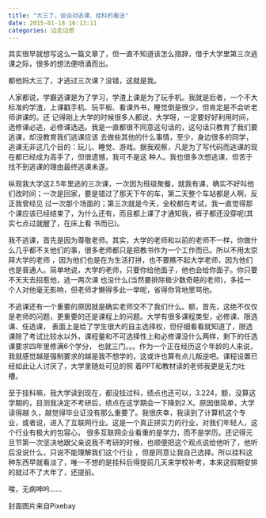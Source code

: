 ```yaml
---
title: "大三了，谈谈对逃课、挂科的看法"
date: 2015-01-18 16:13:11
categories: 边走边想
---
```

其实很早就想写这么一篇文章了，但一直不知道该怎么措辞，借于大学里第三次逃课之际，很多的想法便喷涌而出。

都他妈大三了，才逃过三次课？没错，这就是我。

人家都说，学霸逃课是为了学习，学渣上课是为了玩手机。我就是后者，一个不大标准的学渣，上课戳手机、玩平板、看课外书，睡觉倒是很少，但肯定是不会听老师讲课的。还
记得刚上大学的时候很多人都说，大学呀，一定要好好利用时间，选修课必逃，必修课选逃。我是一直都很不同意这句话的，这句话只教育了我们要逃课，却没教育我们逃课应该
去做些其他的什么事情，至少，身边很多的同学，逃课无非这几个目的：玩儿、睡觉、游戏。据我观察，凡是为了写代码而逃课的现在都已经成为高手了，但很遗憾，我可不是这
种人。我也很多次想逃课，但苦于找不到逃课的理由最终逃课未遂。

纵观我大学这2.5年里逃的三次课，一次因为班级聚餐，就我有课，确实不好叫他们改时间；一次是回家，要是错过了那天下午的车，第二天整个车站都是人啊，反正我曾经见
过一次那个场面的；第三次就是今天，全校都在考试，我一直觉得那个课应该已经结束了，为什么还有，而且都上课了才通知我，裤子都还没穿呢(其实七点过就醒了，在床上看
书而已)。

我不逃课，首先是因为尊敬老师。其实，大学的老师和以前的老师不一样，你做什么几乎都不关他们的事，很多老师都只是把教书作为一个工作而已。所以不用太崇拜大学的老师
，因为他们也是在为生活打拼，也不要瞧不起大学老师，因为他们也是普通人。简单地说，大学的老师，只要你给他面子，他也会给你面子。你只要不天天去招惹他，逃一两次课
也没什么(当然要排除极少数奇葩的老师)，多挂一个人对他毫无影响，但老师才懒得多此一举呢，省得你背地里骂他。

不逃课还有一个重要的原因就是确实老师交不了我们什么。额，首先，这绝不仅仅是老师的问题，更重要的还是课程上的问题。大学有很多课程类型，必修课、限选课、任选课，
表面上是给了学生很大的自主选择权，但仔细看看就知道了，限选课除了考试比较水以外，课程量和不可选择性上和必修课没什么两样，剩下的任选课要求四年里修满6个学分，
也就三门。。。作为一个正在经历这个年龄的人来说，我就感觉越是强制要求的越是我不想学的，这或许也算有点儿叛逆吧。课程设置已经如此让人讨厌了，大学里随处可见的照
着PPT和教材读的老师我更是无力吐槽。

至于挂科嘛，我大学读到现在，都没挂过科，绩点也还可以，3.224，额，没算这学期的，目测我决定不考研后，绩点在这学期会一下降到2.X。原因很简单，大学读得越
久，越觉得毕业证没有那么重要了。我很庆幸，我读到了计算机这个专业，或者说，进入了互联网行业。这是一个真正拼实力的行业，对我们年轻人，这个行业有极大的包容心，
很多互联网企业看重的是学力，而不是学历。还记得元旦节第一次坚决地跟父亲说我不考研的时候，也顺便把这个观点说给他听了，他听后没说什么，只说不能理解我们这个行业
，但是同意让我自己选择。所以挂科这种东西早就看淡了，唯一不想的是挂科后得提前几天来学校补考，本来这假期安排的就过不了大年了，还提前。

唉，无病呻吟……

封面图片来自Pixebay
